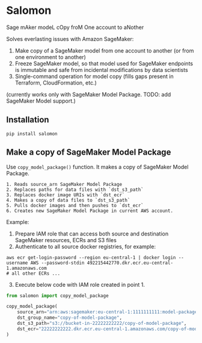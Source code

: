 # Salomon
Sage mAker modeL cOpy froM One account to aNother

Solves everlasting issues with Amazon SageMaker:
1. Make copy of a SageMaker model from one account to another (or from one environment to another)
2. Freeze SageMaker model, so that model used for SageMaker endpoints is immutable and safe from incidental modifications by data scientists
3. Single-command operation for model copy (fills gaps present in Terraform, CloudFormation, etc.) 

(currently works only with SageMaker Model Package. TODO: add SageMaker Model support.)

## Installation

```shell
pip install salomon
```

## Make a copy of SageMaker Model Package

Use `copy_model_package()` function. It makes a copy of SageMaker Model Package.
    
    1. Reads source_arn SageMaker Model Package
    2. Replaces paths for data files with `dst_s3_path`
    3. Replaces docker image URIs with `dst_ecr`
    4. Makes a copy of data files to `dst_s3_path`
    5. Pulls docker images and then pushes to `dst_ecr`
    6. Creates new SageMaker Model Package in current AWS account.

Example:

1. Prepare IAM role that can access both source and destination SageMaker resources, ECRs and S3 files
2. Authenticate to all source docker registries, for example:
```shell
aws ecr get-login-password --region eu-central-1 | docker login --username AWS --password-stdin 492215442770.dkr.ecr.eu-central-1.amazonaws.com
# all other ECRs ...
```
3. Execute below code with IAM role created in point 1.

```python
from salomon import copy_model_package

copy_model_package(
    source_arn="arn:aws:sagemaker:eu-central-1:1111111111:model-package/source-model-package/1",
    dst_group_name="copy-of-model-package",
    dst_s3_path="s3://bucket-in-22222222222/copy-of-model-package",
    dst_ecr="22222222222.dkr.ecr.eu-central-1.amazonaws.com/copy-of-model-package"   
)
```
